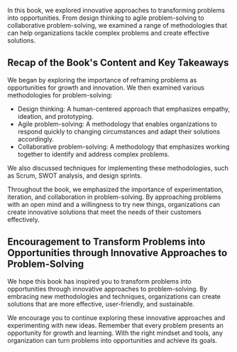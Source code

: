 

In this book, we explored innovative approaches to transforming problems into opportunities. From design thinking to agile problem-solving to collaborative problem-solving, we examined a range of methodologies that can help organizations tackle complex problems and create effective solutions.

Recap of the Book's Content and Key Takeaways
---------------------------------------------

We began by exploring the importance of reframing problems as opportunities for growth and innovation. We then examined various methodologies for problem-solving:

* Design thinking: A human-centered approach that emphasizes empathy, ideation, and prototyping.
* Agile problem-solving: A methodology that enables organizations to respond quickly to changing circumstances and adapt their solutions accordingly.
* Collaborative problem-solving: A methodology that emphasizes working together to identify and address complex problems.

We also discussed techniques for implementing these methodologies, such as Scrum, SWOT analysis, and design sprints.

Throughout the book, we emphasized the importance of experimentation, iteration, and collaboration in problem-solving. By approaching problems with an open mind and a willingness to try new things, organizations can create innovative solutions that meet the needs of their customers effectively.

Encouragement to Transform Problems into Opportunities through Innovative Approaches to Problem-Solving
-------------------------------------------------------------------------------------------------------

We hope this book has inspired you to transform problems into opportunities through innovative approaches to problem-solving. By embracing new methodologies and techniques, organizations can create solutions that are more effective, user-friendly, and sustainable.

We encourage you to continue exploring these innovative approaches and experimenting with new ideas. Remember that every problem presents an opportunity for growth and learning. With the right mindset and tools, any organization can turn problems into opportunities and achieve its goals.